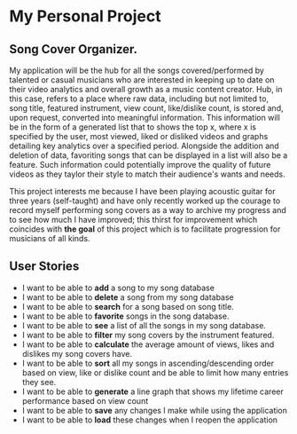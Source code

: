 # My Personal Project


## Song Cover Organizer.

My application will be the hub for all the songs covered/performed by talented or casual musicians who are interested in keeping up to date 
on their video analytics and overall growth as a music content creator. Hub, in this case, refers to a place where raw data,
including but not limited to, song title, featured instrument, view count, like/dislike count, is stored and, upon request, converted into meaningful information. 
This information will be in the form of a generated list that to shows the top x, where x is specified by the user, most viewed, liked or disliked videos and 
graphs detailing key analytics over a specified period. Alongside the addition and deletion of data, favoriting songs that can be displayed in a list will also be a feature.
Such information could potentially improve the quality of future videos as they taylor their style to match their audience's wants and needs.

This project interests me because I have been playing acoustic guitar for three years (self-taught) and 
have only recently worked up the courage to record myself performing song covers as a way to archive my progress and to 
see how much I have improved; this thirst for improvement which coincides with **the goal** of this project which is to facilitate progression
for musicians of all kinds.

## User Stories

- I want to be able to **add** a song to my song database
- I want to be able to **delete** a song from my song database
- I want to be able to **search** for a song based on song title.
- I want to be able to **favorite** songs in the song database.
- I want to be able to **see** a list of all the songs in my song database.
- I want to be able to **filter** my song covers by the instrument featured.
- I want to be able to **calculate** the average amount of views, likes and dislikes my song covers have.
- I want to be able to **sort** all my songs in ascending/descending order based on view, like or dislike count and be able to limit how many entries they see. 
- I want to be able to **generate** a line graph that shows my lifetime career performance based on view count 
- I want to be able to **save** any changes I make while using the application
- I want to be able to **load** these changes when I reopen the application






  